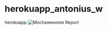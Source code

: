 # herokuapp_antonius_w
herokuapp
![Mochawesome Report](https://github.com/antonius2806/herokuapp_antonius_w/assets/167607005/65467105-853c-4312-8458-e63a5dc25bdc)
